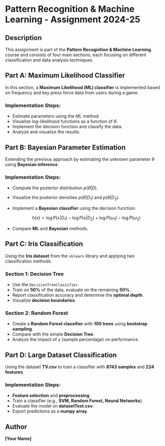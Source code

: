 # Pattern Recognition & Machine Learning - Assignment 2024-25

## Description
This assignment is part of the **Pattern Recognition & Machine Learning** course and consists of four main sections, each focusing on different classification and data analysis techniques.

## Part A: Maximum Likelihood Classifier
In this section, a **Maximum Likelihood (ML) classifier** is implemented based on frequency and key press force data from users during a game.

### Implementation Steps:
- Estimate parameters using the ML method.
- Visualize log-likelihood functions as a function of $\theta$.
- Implement the decision function and classify the data.
- Analyze and visualize the results.

## Part B: Bayesian Parameter Estimation
Extending the previous approach by estimating the unknown parameter $\theta$ using **Bayesian inference**.

### Implementation Steps:
- Compute the posterior distribution $p(\theta | D)$.
- Visualize the posterior densities $p(\theta | D_1)$ and $p(\theta | D_2)$.
- Implement a **Bayesian classifier** using the decision function:

  $$
  h(x) = \log P(x | D_1) - \log P(x | D_2) + \log P(\omega_1) - \log P(\omega_2)
  $$

- Compare **ML** and **Bayesian** methods.

## Part C: Iris Classification
Using the **Iris dataset** from the `sklearn` library and applying two classification methods.

### Section 1: Decision Tree
- Use the `DecisionTreeClassifier`.
- Train on **50%** of the data, evaluate on the remaining **50%**.
- Report classification accuracy and determine the **optimal depth**.
- Visualize **decision boundaries**.

### Section 2: Random Forest
- Create a **Random Forest classifier** with **100 trees** using **bootstrap sampling**.
- Compare with the simple **Decision Tree**.
- Analyze the impact of $\gamma$ (sample percentage) on performance.

## Part D: Large Dataset Classification
Using the dataset **TV.csv** to train a classifier with **8743 samples** and **224 features**.

### Implementation Steps:
- **Feature selection** and **preprocessing**.
- Train a classifier (e.g., **SVM, Random Forest, Neural Networks**).
- Evaluate the model on **datasetTest.csv**.
- Export predictions as a **numpy array**.

## Author
**[Your Name]**  
